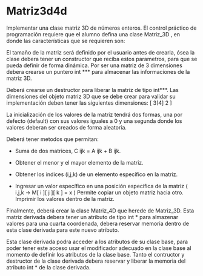 # Matriz3d4d

Implementar una clase matriz 3D de números enteros.
El control práctico de programación requiere que el alumno defina una clase Matriz_3D , en donde las características que se requieren son:


El tamaño de la matriz será definido por el usuario antes de crearla, ósea la clase debera tener un constructor que reciba estos parametros, para que se pueda definir de forma dinámica. Por ser una matriz de 3 dimensiones debera crearse un puntero int *** para almacenar las informaciones de la matriz 3D.


Deberá crearse un destructor para liberar la matriz de tipo int***.
Las dimensiones del objeto matriz 3D que se debe crear para validar su implementación deben tener las siguientes dimensiones: [ 3[4] 2 ]

La inicialización de los valores de la matriz tendrá dos formas, una por defecto (default) con sus valores iguales a 0 y una segunda donde los valores deberan ser creados de forma aleatoria.  



Deberá tener metodos que permitan:



- Suma de dos matrices, C ijk = A ijk + B ijk.



- Obtener el menor y el mayor elemento de la matriz.



- Obtener los indices (i,j,k) de un elemento específico en la matriz.


- Ingresar un valor específico en una posición específica de la matriz ( i,j,k -> M[ i ][ j ][ k ] = x )
Permite copiar un objeto matriz hacia otro.
Imprimir los valores dentro de la matriz.

Finalmente, deberá crear la clase Matriz_4D que herede de Matriz_3D. Esta matriz derivada debera tener un atributo de tipo int * para almazenar valores para una cuarta coordenada, debera reservar memoria dentro de esta clase derivada para este nuevo atributo. 


Esta clase derivada podra acceder a los atributos de su clase base, para poder tener este acceso usar el modificador adecuado en la clase base al momento de definir los atributos de la clase base.
Tanto el contructor y destructor de la clase derivada debera reservar y liberar la memoria del atributo int * de la clase derivada.